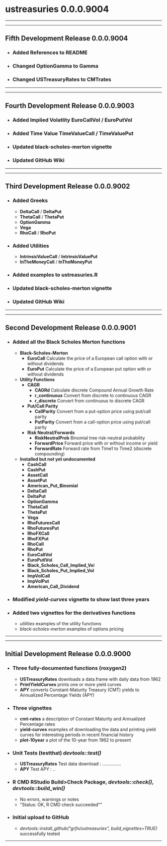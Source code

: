# ustreasuries 0.0.0.9004

-------------------------------------------------------------------------------
--------

## Fifth Development Release 0.0.0.9004
* ### Added References to README
* ### Changed **OptionGamma** to **Gamma**
* ### Changed **USTreasuryRates** to **CMTrates**

-------------------------------------------------------------------------------
--------

## Fourth Development Release 0.0.0.9003
* ### Added Implied Volatlity **EuroCallVol** / **EuroPutVol**
* ### Added Time Value  **TimeValueCall** / **TimeValuePut**
* ### Updated black-scholes-merton vignette
* ### Updated GitHub Wiki

-------------------------------------------------------------------------------
--------

## Third Development Release 0.0.0.9002
* ### Added Greeks
    * **DeltaCall** / **DeltaPut**
    * **ThetaCall** / **ThetaPut**
    * **OptionGamma**
    * **Vega** 
    * **RhoCall** / **RhoPut**
* ### Added Utilities
    * **IntrinsicValueCall** / **IntrinsicValuePut**
    * **InTheMoneyCall** / **InTheMoneyPut**
* ### Added examples to ustreasuries.R
* ### Updated black-scholes-merton vignette
* ### Updated GitHub Wiki

-------------------------------------------------------------------------------
--------

## Second Development Release 0.0.0.9001

* ### Added all the Black Scholes Merton functions
    * **Black-Scholes-Merton**
        * **EuroCall** Calculate the price of a European call option with or without dividends
        * **EuroPut** Calculate the price of a European put option with or without dividends
    * **Utility Functions**
        * **CAGR**
            * **CAGRd** Calculate discrete Compound Annual Growth Rate
            * **r_continuous** Convert from discrete to continuous CAGR
            * **r_discrete** Convert from continuous to discrete CAGR
        * **Put/Call Parity**
            * **CallParity** Convert from a put-option price using put/call parity
            * **PutParity** Convert from a call-option price using put/call parity
        * **Risk Neutral/Forwards**
            * **RiskNeutralProb** Binomial tree risk-neutral probability
            * **ForwardPrice** Forward price with or without income or yield
            * **ForwardRate** Forward rate from Time1 to Time2 (discrete compounding)
    * **Installed but not yet undocumented**
        * **CashCall**
        * **CashPut**
        * **AssetCall**
        * **AssetPut**
        * **American_Put_Binomial**
        * **DeltaCall**
        * **DeltaPut**
        * **OptionGamma**
        * **ThetaCall**
        * **ThetaPut**
        * **Vega**
        * **RhoFuturesCall**
        * **RhoFuturesPut**
        * **RhoFXCall**
        * **RhoFXPut**
        * **RhoCall**
        * **RhoPut**
        * **EuroCallVol**
        * **EuroPutlVol**
        * **Black_Scholes_Call_Implied_Vo**l
        * **Black_Scholes_Put_Implied_Vol**
        * **ImpVolCall**
        * **ImpVolPut**
        * **American_Call_Dividend**

* ### Modified *yield-curves* vignette to show last three years
* ### Added two vignettes for the derivatives functions
    * *utilities* examples of the utility functions
    * *black-scholes-merton* examples of options pricing
    
-------------------------------------------------------------------------------   
------------------------   

## Initial Development Release 0.0.0.9000

* ### Three fully-documented functions (roxygen2)
    * **USTreasuryRates** downloads a data.frame with daily data from 1962
    * **PrintYieldCurves** prints one or more yield curves
    * **APY** converts Constant-Maturity Treasury (CMT) yields to Annualized Percentage Yields (APY)
    
* ### Three vignettes
    * **cmt-rates** a description of Constant Maturity and Annualized Percentage rates
    * **yield-curves** examples of downloading the data and printing yield curves for interesting periods in recent financial history
    * **plot-10year** a plot of the 10-year from 1962 to present
    
* ### Unit Tests (testthat) *devtools::test()*
    * **USTreasuryRates** Test data download : ...............
    * **APY**             Test APY : ..
    
* ### R CMD RStudio Build>Check Package, *devtools::check()*, *devtools::build_win()* 
    * No errors, warnings or notes
    * "Status: OK, R CMD check succeeded""
    
* ### Initial upload to GitHub
    * *devtools::install_github("grfiv/ustreasuries", build_vignettes=TRUE)*    
    successfully tested
    
-------------------------   

